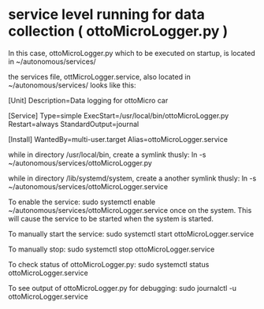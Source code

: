# service level running for data collection ( ottoMicroLogger.py )

In this case, ottoMicroLogger.py which to be executed on startup, is located in 
~/autonomous/services/

the services file, ottMicroLogger.service, also located in ~/autonomous/services/
looks like this:


[Unit]
Description=Data logging for ottoMicro car

[Service]
Type=simple
ExecStart=/usr/local/bin/ottoMicroLogger.py
Restart=always
StandardOutput=journal

[Install]
WantedBy=multi-user.target
Alias=ottoMicroLogger.service


while in directory /usr/local/bin, create a symlink thusly:
ln -s ~/autonomous/services/ottoMicroLogger.py

while in directory /lib/systemd/system, create a another symlink thusly:
ln -s ~/autonomous/services/ottoMicroLogger.service

To enable the service: 
sudo systemctl enable ~/autonomous/services/ottoMicroLogger.service 
once on the system. This will cause the service to be started when the system is started.

To manually start the service:
sudo systemctl start ottoMicroLogger.service 

To manually stop: 
sudo systemctl stop ottoMicroLogger.service 

To check status of ottoMicroLogger.py: 
sudo systemctl status ottoMicroLogger.service 

To see output of ottoMicroLogger.py for debugging: 
sudo journalctl -u ottoMicroLogger.service
